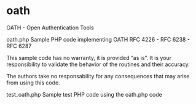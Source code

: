 oath
====

OATH - Open Authentication Tools

 oath.php
 Sample PHP code implementing OATH RFC 4226 - RFC 6238 - RFC 6287
 
 This sample code has no warranty, it is provided “as is”. 
 It is your responsibility to validate the behavior of the routines 
 and their accuracy.

 The authors take no responsability for any consequences that may 
 arise from using this code.

 test_oath.php
 Sample test PHP code using the oath.php code


